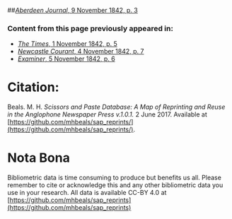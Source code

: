 ##[*Aberdeen Journal*, 9 November 1842, p. 3](https://mhbeals.github.io/sap_html/Aberdeen-Journal/Aberdeen-Journal-9-November-1842-p-3)

### Content from this page previously appeared in:
+ [*The Times*, 1 November 1842, p. 5](https://mhbeals.github.io/sap_html/The-Times/The-Times-1-November-1842-p-5)
+ [*Newcastle Courant*, 4 November 1842, p. 7](https://mhbeals.github.io/sap_html/Newcastle-Courant/Newcastle-Courant-4-November-1842-p-7)
+ [*Examiner*, 5 November 1842, p. 6](https://mhbeals.github.io/sap_html/Examiner/Examiner-5-November-1842-p-6)
                    
# Citation: 

Beals. M. H. *Scissors and Paste Database: A Map of Reprinting and Reuse in the Anglophone Newspaper Press v.1.0.1.* 2 June 2017. Available at [https://github.com/mhbeals/sap_reprints/](https://github.com/mhbeals/sap_reprints/). 
                    
# Nota Bona

Bibliometric data is time consuming to produce but benefits us all. Please remember to cite or acknowledge this and any other bibliometric data you use in your research. All data is available CC-BY 4.0 at [https://github.com/mhbeals/sap_reprints](https://github.com/mhbeals/sap_reprints)
